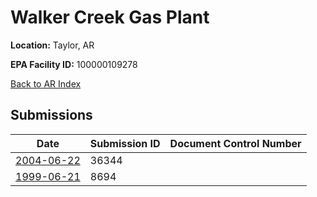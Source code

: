 # Walker Creek Gas Plant

**Location:** Taylor, AR

**EPA Facility ID:** 100000109278

[Back to AR Index](../../index.md)

## Submissions

| Date | Submission ID | Document Control Number |
|------|--------------|-------------------------|
| [2004-06-22](submissions/36344.md) | 36344 |  |
| [1999-06-21](submissions/8694.md) | 8694 |  |
